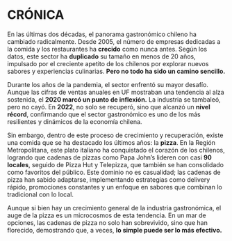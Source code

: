 #       CRÓNICA


En las últimas dos décadas, el panorama gastronómico chileno ha cambiado radicalmente. Desde 2005, el número de empresas dedicadas a la comida y los restaurantes ha **crecido** como nunca antes. Según los datos, este sector ha **duplicado** su tamaño en menos de 20 años, impulsado por el creciente apetito de los chilenos por explorar nuevos sabores y experiencias culinarias. **Pero no todo ha sido un camino sencillo.**


Durante los años de la pandemia, el sector enfrentó su mayor desafío. Aunque las cifras de ventas anuales en UF mostraban una tendencia al alza sostenida, el **2020 marcó un punto de inflexión.** La industria se tambaleó, pero no cayó. En **2022**, no solo se recuperó, sino que alcanzó un **nivel récord**, confirmando que el sector gastronómico es uno de los más resilientes y dinámicos de la economía chilena.

Sin embargo, dentro de este proceso de crecimiento y recuperación, existe una comida que se ha destacado los últimos años: la **pizza**. En la Región Metropolitana, este plato italiano ha conquistado el corazón de los chilenos, logrando que cadenas de pizzas como Papa John’s lideren con casi **90 locales**, seguido de Pizza Hut y Telepizza, que también se han consolidado como favoritos del público. Este dominio no es casualidad; las cadenas de pizza han sabido adaptarse, implementando estrategias como delivery rápido, promociones constantes y un enfoque en sabores que combinan lo tradicional con lo local.

Aunque si bien hay un crecimiento general de la industria gastronómica, el auge de la pizza es un microcosmos de esta tendencia. En un mar de opciones, las cadenas de pizza no solo han sobrevivido, sino que han florecido, demostrando que, a veces, **lo simple puede ser lo más efectivo.**
